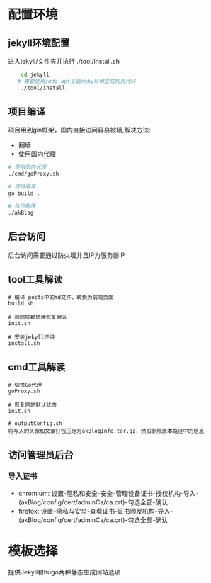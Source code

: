 # 配置环境

## jekyll环境配置
进入jekyll/文件夹并执行 ./tool/install.sh
```bash
    cd jekyll
   # 需要使用sudo apt安装ruby环境生成网页代码
    ./tool/install
```

## 项目编译
项目用到gin框架，国内直接访问容易被墙,解决方法:
* 翻墙
* 使用国内代理
```bash
# 使用国内代理
./cmd/goProxy.sh

# 项目编译
go build .

# 执行程序
./akBlog
```
## 后台访问
后台访问需要通过防火墙并且IP为服务器IP

## tool工具解读
```
# 编译_posts中的md文件，转换为前端页面
build.sh

# 删除依赖环境恢复默认
init.sh

# 安装jekyll环境
install.sh
```

## cmd工具解读
```
# 切换Go代理
goProxy.sh

# 恢复网站默认状态
init.sh

# outputConfig.sh
将写入的头像和文章打包压缩为akBlogInfo.tar.gz，然后删除原本路径中的信息
```
## 访问管理员后台
###  导入证书
* chromium:
    设置-隐私和安全-安全-管理设备证书-授权机构-导入-(akBlog/config/cert/adminCa/ca.crt)-勾选全部-确认
* firefox:
    设置-隐私与安全-查看证书-证书颁发机构-导入-(akBlog/config/cert/adminCa/ca.crt)-勾选全部-确认

# 模板选择
提供Jekyll和hugo两种静态生成网站选项